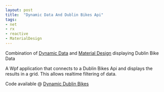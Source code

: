 ```yaml
---
layout: post
title:  "Dynamic Data And Dublin Bikes Api"
tags:
- net
- rx
- reactive
- MaterialDesign
---
```


Combination of [Dynamic Data][DynamicData] and [Material Design][MaterialDesign] displaying Dublin Bike Data

A Wpf application that connects to a Dublin Bikes Api and displays the results in a grid.
This allows realtime filtering of data.

Code available @ [Dynamic Dublin Bikes][DynamicDublinBikes]

[DynamicData]: http://dynamic-data.org/
[MaterialDesign]: https://github.com/ButchersBoy/MaterialDesignInXamlToolkit
[DynamicDublinBikes]: https://github.com/karlobrien/DynamicRealTimeBikes

